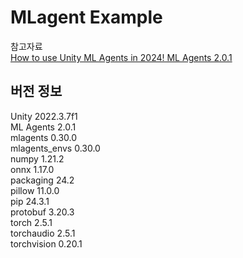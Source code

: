 # MLagent Example
참고자료\
[How to use Unity ML Agents in 2024! ML Agents 2.0.1](https://www.youtube.com/watch?v=RANRz9oyzko&t=1841s)   


## 버전 정보
Unity 2022.3.7f1 \
ML Agents 2.0.1 \
mlagents                0.30.0\
mlagents_envs           0.30.0\
numpy                   1.21.2\
onnx                    1.17.0\
packaging               24.2\
pillow                  11.0.0\
pip                     24.3.1\
protobuf                3.20.3\
torch                   2.5.1\
torchaudio              2.5.1\
torchvision             0.20.1
